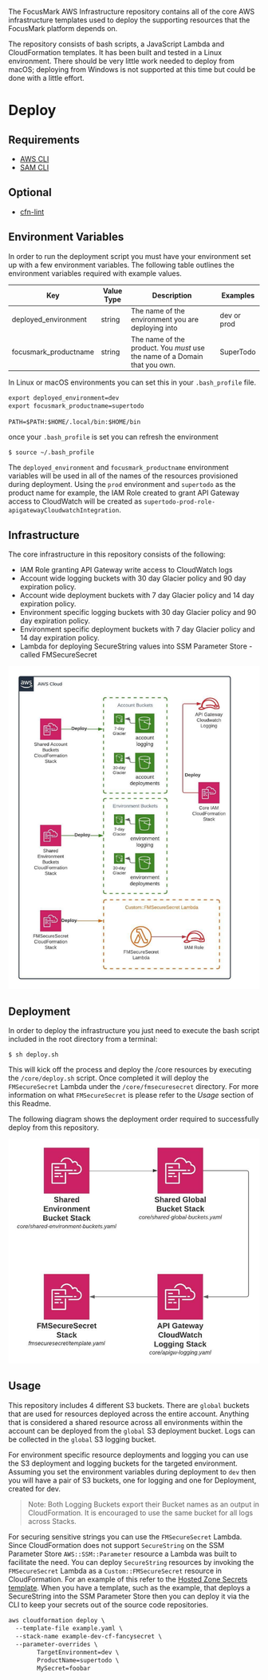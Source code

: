 The FocusMark AWS Infrastructure repository contains all of the core AWS infrastructure templates used to deploy the supporting resources that the FocusMark platform depends on.

The repository consists of bash scripts, a JavaScript Lambda and CloudFormation templates. It has been built and tested in a Linux environment. There should be very little work needed to deploy from macOS; deploying from Windows is not supported at this time but could be done with a little effort.

# Deploy

## Requirements

- [AWS CLI](https://docs.aws.amazon.com/cli/latest/userguide/install-cliv1.html)
- [SAM CLI](https://docs.aws.amazon.com/serverless-application-model/latest/developerguide/serverless-sam-cli-install.html)

## Optional
- [cfn-lint](https://github.com/aws-cloudformation/cfn-python-lint)

## Environment Variables
In order to run the deployment script you must have your environment set up with a few environment variables. The following table outlines the environment variables required with example values.

| Key                  | Value Type | Description | Examples                                           |
|----------------------|------------|-------------|----------------------------------------------------|
| deployed_environment | string     | The name of the environment you are deploying into | dev or prod |
| focusmark_productname | string | The name of the product. You _must_ use the name of a Domain that you own. | SuperTodo |

In Linux or macOS environments you can set this in your `.bash_profile` file.

```
export deployed_environment=dev
export focusmark_productname=supertodo

PATH=$PATH:$HOME/.local/bin:$HOME/bin
```

once your `.bash_profile` is set you can refresh the environment

```
$ source ~/.bash_profile
```

The `deployed_environment` and `focusmark_productname` environment variables will be used in all of the names of the resources provisioned during deployment. Using the `prod` environment and `supertodo` as the product name for example, the IAM Role created to grant API Gateway access to CloudWatch will be created as `supertodo-prod-role-apigatewayCloudwatchIntegration`.

## Infrastructure

The core infrastructure in this repository consists of the following:

- IAM Role granting API Gateway write access to CloudWatch logs
- Account wide logging buckets with 30 day Glacier policy and 90 day expiration policy.
- Account wide deployment buckets with 7 day Glacier policy and 14 day expiration policy.
- Environment specific logging buckets with 30 day Glacier policy and 90 day expiration policy.
- Environment specific deployment buckets with 7 day Glacier policy and 14 day expiration policy.
- Lambda for deploying SecureString values into SSM Parameter Store - called FMSecureSecret

![Architecture](/docs/aws-infrastructure-resources.jpeg)

## Deployment

In order to deploy the infrastructure you just need to execute the bash script included in the root directory from a terminal:

```
$ sh deploy.sh
```

This will kick off the process and deploy the /core resources by executing the `/core/deploy.sh` script. Once completed it will deploy the `FMSecureSecret` Lambda under the `/core/fmsecuresecret` directory. For more information on what `FMSecureSecret` is please refer to the _Usage_ section of this Readme.

The following diagram shows the deployment order required to successfully deploy from this repository.

![Deployment](/docs/aws-infrastructure-deploy-process.jpeg)

## Usage

This repository includes 4 different S3 buckets. There are `global` buckets that are used for resources deployed across the entire account. Anything that is considered a shared resource across all environments within the account can be deployed from the `global` S3 deployment bucket. Logs can be collected in the `global` S3 logging bucket.

For environment specific resource deployments and logging you can use the S3 deployment and logging buckets for the targeted environment. Assuming you set the environment variables during deployment to `dev` then you will have a pair of S3 buckets, one for logging and one for Deployment, created for dev.

> Note: Both Logging Buckets export their Bucket names as an output in CloudFormation. It is encouraged to use the same bucket for all logs across Stacks.

For securing sensitive strings you can use the `FMSecureSecret` Lambda. Since CloudFormation does not support `SecureString` on the SSM Parameter Store `AWS::SSM::Parameter` resource a Lambda was built to facilitate the need. You can deploy `SecureString` resources by invoking the `FMSecureSecret` Lambda as a `Custom::FMSecureSecret` resource in CloudFormation. For an example of this refer to the [Hosted Zone Secrets template](/src/hostedzone/secrets-template.yaml). When you have a template, such as the example, that deploys a SecureString into the SSM Parameter Store then you can deploy it via the CLI to keep your secrets out of the source code repositories.

```
aws cloudformation deploy \
  --template-file example.yaml \
  --stack-name example-dev-cf-fancysecret \
  --parameter-overrides \
        TargetEnvironment=dev \
        ProductName=supertodo \
        MySecret=foobar
```